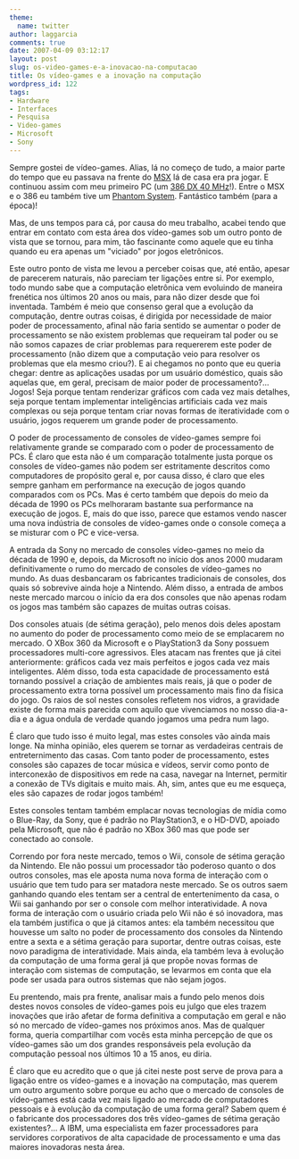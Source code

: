 ```yaml
---
theme:
  name: twitter
author: laggarcia
comments: true
date: 2007-04-09 03:12:17
layout: post
slug: os-video-games-e-a-inovacao-na-computacao
title: Os vídeo-games e a inovação na computação
wordpress_id: 122
tags:
- Hardware
- Interfaces
- Pesquisa
- Video-games
- Microsoft
- Sony
---
```


Sempre gostei de vídeo-games. Alias, lá no começo de tudo, a maior parte do tempo que eu passava na frente do [MSX](http://en.wikipedia.org/wiki/MSX) lá de casa era pra jogar. E continuou assim com meu primeiro PC (um [386 DX 40 MHz](http://en.wikipedia.org/wiki/Intel_80386)!). Entre o MSX e o 386 eu também tive um [Phantom System](http://pt.wikipedia.org/wiki/Phantom_System). Fantástico também (para a época)!

Mas, de uns tempos para cá, por causa do meu trabalho, acabei tendo que entrar em contato com esta área dos vídeo-games sob um outro ponto de vista que se tornou, para mim, tão fascinante como aquele que eu tinha quando eu era apenas um "viciado" por jogos eletrônicos.

Este outro ponto de vista me levou a perceber coisas que, até então, apesar de parecerem naturais, não pareciam ter ligações entre si. Por exemplo, todo mundo sabe que a computação eletrônica vem evoluindo de maneira frenética nos últimos 20 anos ou mais, para não dizer desde que foi inventada. Também é meio que consenso geral que a evolução da computação, dentre outras coisas, é dirigida por necessidade de maior poder de processamento, afinal não faria sentido se aumentar o poder de processamento se não existem problemas que requeiram tal poder ou se não somos capazes de criar problemas para requererem este poder de processamento (não dizem que a computação veio para resolver os problemas que ela mesmo criou?). E ai chegamos no ponto que eu queria chegar: dentre as aplicações usadas por um usuário doméstico, quais são aquelas que, em geral, precisam de maior poder de processamento?... Jogos! Seja porque tentam renderizar gráficos com cada vez mais detalhes, seja porque tentam implementar inteligências artificiais cada vez mais complexas ou seja porque tentam criar novas formas de iteratividade com o usuário, jogos requerem um grande poder de processamento.

O poder de processamento de consoles de vídeo-games sempre foi relativamente grande se comparado com o poder de processamento de PCs. É claro que esta não é um comparação totalmente justa porque os consoles de vídeo-games não podem ser estritamente descritos como computadores de propósito geral e, por causa disso, é claro que eles sempre ganham em performance na execução de jogos quando comparados com os PCs.  Mas é certo também que depois do meio da década de 1990 os PCs melhoraram bastante sua performance na execução de jogos. E, mais do que isso, parece que estamos vendo nascer uma nova indústria de consoles de vídeo-games onde o console começa a se misturar com o PC e vice-versa.

A entrada da Sony no mercado de consoles vídeo-games no meio da década de 1990 e, depois, da Microsoft no início dos anos 2000 mudaram definitivamente o rumo do mercado de consoles de vídeo-games no mundo. As duas desbancaram os fabricantes tradicionais de consoles, dos quais só sobrevive ainda hoje a Nintendo. Além disso, a entrada de ambos neste mercado marcou o início da era dos consoles que não apenas rodam os jogos mas também são capazes de muitas outras coisas.

Dos consoles atuais (de sétima geração), pelo menos dois deles apostam no aumento do poder de processamento como meio de se emplacarem no mercado. O XBox 360 da Microsoft e o PlayStation3 da Sony possuem processadores multi-core agressivos.  Eles atacam nas frentes que já citei anteriormente: gráficos cada vez mais perfeitos e jogos cada vez mais inteligentes. Além disso, toda esta capacidade de processamento está tornando possível a criação de ambientes mais reais, já que o poder de processamento extra torna possível um processamento mais fino da física do jogo. Os raios de sol nestes consoles refletem nos vidros, a gravidade existe de forma mais parecida com aquilo que vivenciamos no nosso dia-a-dia e a água ondula de verdade quando jogamos uma pedra num lago.

É claro que tudo isso é muito legal, mas estes consoles vão ainda mais longe. Na minha opinião, eles querem se tornar as verdadeiras centrais de entreternimento das casas. Com tanto poder de processamento, estes consoles são capazes de tocar música e vídeos, servir como ponto de interconexão de dispositivos em rede na casa, navegar na Internet, permitir a conexão de TVs digitais e muito mais. Ah, sim, antes que eu me esqueça, eles são capazes de rodar jogos também!

Estes consoles tentam também emplacar novas tecnologias de mídia como o Blue-Ray, da Sony, que é padrão no PlayStation3, e o HD-DVD, apoiado pela Microsoft, que não é padrão no XBox 360 mas que pode ser conectado ao console.

Correndo por fora neste mercado, temos o Wii, console de sétima geração da Nintendo. Ele não possui um processador tão poderoso quanto o dos outros consoles, mas ele aposta numa nova forma de interação com o usuário que tem tudo para ser matadora neste mercado. Se os outros saem ganhando quando eles tentam ser a central de entertenimento da casa, o Wii sai ganhando por ser o console com melhor interatividade. A nova forma de interação com o usuário criada pelo Wii não é só inovadora, mas ela também justifica o que já citamos antes: ela também necessitou que houvesse um salto no poder de processamento dos consoles da Nintendo entre a sexta e a sétima geração para suportar, dentre outras coisas, este novo paradigma de interatividade. Mais ainda, ela também leva à evolução da computação de uma forma geral já que propõe novas formas de interação com sistemas de computação, se levarmos em conta que ela pode ser usada para outros sistemas que não sejam jogos.

Eu prentendo, mais pra frente, analisar mais a fundo pelo menos dois destes novos consoles de vídeo-games pois eu julgo que eles trazem inovações que irão afetar de forma definitiva a computação em geral e não só no mercado de vídeo-games nos próximos anos. Mas de qualquer forma, queria compartilhar com vocês esta minha percepção de que os vídeo-games são um dos grandes responsáveis pela evolução da computação pessoal nos últimos 10 a 15 anos, eu diria.

É claro que eu acredito que o que já citei neste post serve de prova para a ligação entre os vídeo-games e a inovação na computação, mas querem um outro argumento sobre porque eu acho que o mercado de consoles de vídeo-games está cada vez mais ligado ao mercado de computadores pessoais e à evolução da computação de uma forma geral? Sabem quem é o fabricante dos processadores dos três vídeo-games de sétima geração existentes?... A IBM, uma especialista em fazer processadores para servidores corporativos de alta capacidade de processamento e uma das maiores inovadoras nesta área.

